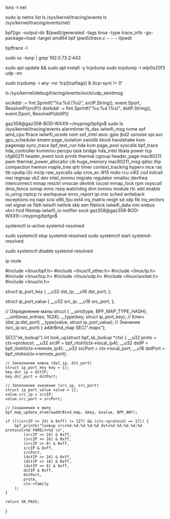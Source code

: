 lsns -t net


sudo ip netns list
ls /sys/kernel/tracing/events
ls /sys/kernel/tracing/events/net/




bpf2go -output-dir $(pwd)/generated -tags linux -type trace_info -go-package=load -target amd64 bpf $(pwd)/trace.c -- -I$(pwd)

bpftrace -l

sudo ss -tunp | grep 192.0.73.2:443


sudo apt update && sudo apt install -y tcpdump
sudo tcpdump -i wlp0s20f3 udp -nn

sudo tcpdump -i any -nn 'tcp[tcpflags] & (tcp-syn) != 0'

ls /sys/kernel/debug/tracing/events/sock/udp_sendmsg


srcAddr := fmt.Sprintf("%s:%d (%s)", srcIP.String(), event.Sport, ResolveIP(srcIP))
dstAddr := fmt.Sprintf("%s:%d (%s)", dstIP.String(), event.Dport, ResolveIP(dstIP))


gaz358@gaz358-BOD-WXX9:~/myprog/bpfgo$ sudo ls /sys/kernel/tracing/events
alarmtimer        fs_dax          iwlwifi_msg    nvme            sof
amd_cpu           ftrace          iwlwifi_ucode  oom             sof_intel
asoc              gpio            jbd2           osnoise         spi
avc               gpu_scheduler   kmem           page_isolation  swiotlb
block             handshake       ksm            pagemap         sync_trace
bpf_test_run      hda             kvm            page_pool       syscalls
bpf_trace         hda_controller  kvmmmu         percpu          task
bridge            hda_intel       libata         power           tcp
cfg80211          header_event    lock           printk          thermal
cgroup            header_page     mac80211       pwm             thermal_power_allocator
clk               huge_memory     mac80211_msg   qdisc           thp
compaction        hwmon           maple_tree     qrtr            timer
context_tracking  hyperv          mce            ras             tlb
cpuhp             i2c             mctp           raw_syscalls    udp
cros_ec           i915            mdio           rcu             v4l2
csd               initcall        mei            regmap          vb2
dev               intel_iommu     migrate        regulator       vmalloc
devfreq           interconnect    mmap           resctrl         vmscan
devlink           iocost          mmap_lock      rpm             vsyscall
dma_fence         iomap           mmc            rseq            watchdog
drm               iommu           module         rtc             wbt
enable            io_uring        mptcp          rv              workqueue
error_report      ipi             msr            sched           writeback
exceptions        irq             napi           scsi            x86_fpu
ext4              irq_matrix      neigh          sd              xdp
fib               irq_vectors     net            signal          xe
fib6              iwlwifi         netlink        skb             xen
filelock          iwlwifi_data    nmi            smbus           xhci-hcd
filemap           iwlwifi_io      notifier       sock
gaz358@gaz358-BOD-WXX9:~/myprog/bpfgo$ 


systemctl is-active systemd-resolved

sudo systemctl stop systemd-resolved
sudo systemctl start systemd-resolved

sudo systemctl disable systemd-resolved

ip route

#include <linux/bpf.h>
#include <linux/if_ether.h>
#include <linux/ip.h>
#include <linux/tcp.h>
#include <linux/udp.h>
#include <linux/socket.h>
#include <linux/in.h>

struct ip_port_key {
    __u32 dst_ip;
    __u16 dst_port;
};

struct ip_port_value {
    __u32 src_ip;
    __u16 src_port;
};

// Определение мапы
struct {
    __uint(type, BPF_MAP_TYPE_HASH);
    __uint(max_entries, 1024);
    __type(key, struct ip_port_key);  // Ключ (dst_ip:dst_port)
    __type(value, struct ip_port_value);  // Значение (src_ip:src_port)
} addrBind_map SEC(".maps");

SEC("sk_lookup")
int look_up(struct bpf_sk_lookup *ctx) {
    __u32 proto = ctx->protocol;
    __u32 srcIP = bpf_ntohl(ctx->local_ip4);
    __u32 dstIP = bpf_ntohl(ctx->remote_ip4);
    __u32 srcPort = ctx->local_port;
    __u16 dstPort = bpf_ntohs(ctx->remote_port);

    // Заполнение ключа (dst_ip, dst_port)
    struct ip_port_key key = {};
    key.dst_ip = dstIP;
    key.dst_port = dstPort;

    // Заполнение значения (src_ip, src_port)
    struct ip_port_value value = {};
    value.src_ip = srcIP;
    value.src_port = srcPort;

    // Сохранение в мапу
    bpf_map_update_elem(&addrBind_map, &key, &value, BPF_ANY);

    if ((((srcIP >> 24) & 0xff) != 127) && (ctx->protocol == 17)) {
        bpf_printk("lookup src=%d.%d.%d.%d:%d dst=%d.%d.%d.%d:%d protocol=%d FAMILY=%d \n", 
            (srcIP >> 24) & 0xff,
            (srcIP >> 16) & 0xff, 
            (srcIP >> 8) & 0xff, 
            srcIP & 0xff,
            srcPort,
            (dstIP >> 24) & 0xff, 
            (dstIP >> 16) & 0xff, 
            (dstIP >> 8) & 0xff,
            dstIP & 0xff,
            dstPort,
            proto,
            ctx->family        
        );
    }

    return SK_PASS;
}


